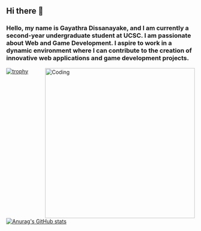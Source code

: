 ## Hi there 👋
### Hello, my name is Gayathra Dissanayake, and I am currently a second-year undergraduate student at UCSC. I am passionate about Web and Game Development. I aspire to work in a dynamic environment where I can contribute to the creation of innovative web applications and game development projects.

<img align="right" alt="Coding" width="400" src="[add your link here](https://res.cloudinary.com/practicaldev/image/fetch/s--sNXjzc6P--/c_limit%2Cf_auto%2Cfl_progressive%2Cq_66%2Cw_880/https://media1.tenor.com/images/0c34272909ee2a4db5606a014082312b/tenor.gif%3Fitemid%3D15828752)">

[![trophy](https://github-profile-trophy.vercel.app/?username=ItsAeox&theme=onedark)](https://github.com/ryo-ma/github-profile-trophy)
[![Anurag's GitHub stats](https://github-readme-stats.vercel.app/api?username=ItsAeox&show_icons=true&theme=radical)](https://github.com/anuraghazra/github-readme-stats)
